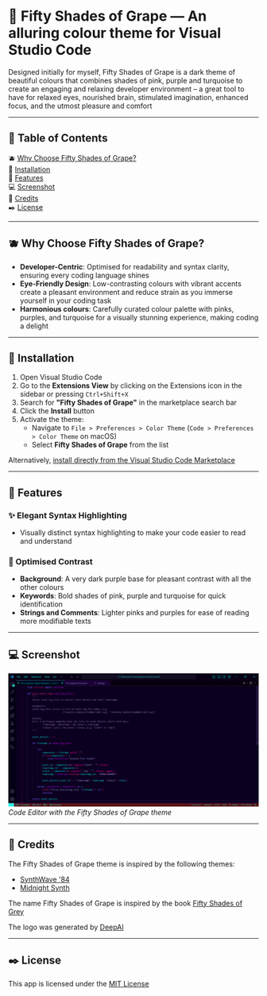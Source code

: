 # 🍇 Fifty Shades of Grape — An alluring colour theme for Visual Studio Code

Designed initially for myself, Fifty Shades of Grape is a dark theme of beautiful colours that combines shades of pink, purple and turquoise to create an engaging and relaxing developer environment – a great tool to have for relaxed eyes, nourished brain, stimulated imagination, enhanced focus, and the utmost pleasure and comfort

---

## 📜 Table of Contents

🫐 [Why Choose Fifty Shades of Grape?](#why-choose-fifty-shades-of-grape)  
🔧 [Installation](#installation)  
🍓 [Features](#features)  
💻 [Screenshot](#screenshot)  
👏 [Credits](#credits)  
✒️ [License](#license)

---

## 🫐 Why Choose Fifty Shades of Grape?

- **Developer-Centric**: Optimised for readability and syntax clarity, ensuring every coding language shines
- **Eye-Friendly Design**: Low-contrasting colours with vibrant accents create a pleasant environment and reduce strain as you immerse yourself in your coding task
- **Harmonious colours**: Carefully curated colour palette with pinks, purples, and turquoise for a visually stunning experience, making coding a delight

---

## 🔧 Installation

1. Open Visual Studio Code
2. Go to the **Extensions View** by clicking on the Extensions icon in the sidebar or pressing `Ctrl+Shift+X`
3. Search for **"Fifty Shades of Grape"** in the marketplace search bar
4. Click the **Install** button
5. Activate the theme:
   - Navigate to `File > Preferences > Color Theme` (`Code > Preferences > Color Theme` on macOS)
   - Select **Fifty Shades of Grape** from the list

Alternatively, [install directly from the Visual Studio Code Marketplace](https://marketplace.visualstudio.com/)

---

## 🍓 Features

### ✨ Elegant Syntax Highlighting
* Visually distinct syntax highlighting to make your code easier to read and understand

### 🎨 Optimised Contrast
- **Background**: A very dark purple base for pleasant contrast with all the other colours 
- **Keywords**: Bold shades of pink, purple and turquoise for quick identification
- **Strings and Comments**: Lighter pinks and purples for ease of reading more modifiable texts

---

## 💻 Screenshot

![Screenshot of code editor in Debugging mode with the Fifty Shades of Grape theme in use](https://raw.githubusercontent.com/ChenYefet/fifty-shades-of-grape/refs/heads/master/images/readme_screenshot.png)
*Code Editor with the Fifty Shades of Grape theme*

---

## 👏 Credits

The Fifty Shades of Grape theme is inspired by the following themes:
* [SynthWave '84](https://marketplace.visualstudio.com/items?itemName=RobbOwen.synthwave-vscode)
* [Midnight Synth](https://marketplace.visualstudio.com/items?itemName=ekelley.midnight-synth)

The name Fifty Shades of Grape is inspired by the book [Fifty Shades of Grey](https://en.wikipedia.org/wiki/Fifty_Shades_of_Grey)

The logo was generated by [DeepAI](https://deepai.org/machine-learning-model/text2img)

---

## ✒️ License

This app is licensed under the [MIT License](https://github.com/ChenYefet/fifty-shades-of-grape/blob/master/LICENSE.md)
